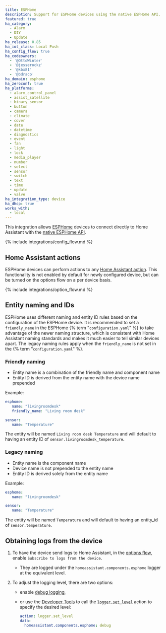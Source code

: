 ```yaml
---
title: ESPHome
description: Support for ESPHome devices using the native ESPHome API.
featured: true
ha_category:
  - Alarm
  - DIY
  - Update
ha_release: 0.85
ha_iot_class: Local Push
ha_config_flow: true
ha_codeowners:
  - '@OttoWinter'
  - '@jesserockz'
  - '@kbx81'
  - '@bdraco'
ha_domain: esphome
ha_zeroconf: true
ha_platforms:
  - alarm_control_panel
  - assist_satellite
  - binary_sensor
  - button
  - camera
  - climate
  - cover
  - date
  - datetime
  - diagnostics
  - event
  - fan
  - light
  - lock
  - media_player
  - number
  - select
  - sensor
  - switch
  - text
  - time
  - update
  - valve
ha_integration_type: device
ha_dhcp: true
works_with:
  - local
---
```


This integration allows [ESPHome](https://esphome.io) devices to connect directly to Home Assistant with the [native ESPHome API](https://esphome.io/components/api.html).

{% include integrations/config_flow.md %}

## Home Assistant actions

ESPHome devices can perform actions to any [Home Assistant action](https://esphome.io/components/api.html#homeassistant-service-action). This functionality is not enabled by default for newly configured device, but can be turned on the options flow on a per device basis.

{% include integrations/option_flow.md %}

## Entity naming and IDs

ESPHome uses different naming and entity ID rules based on the configuration of the ESPHome device. It is recommended to set a `friendly_name` in the ESPHome {% term "`configuration.yaml`" %} to take advantage of the newer naming structure, which is consistent with Home Assistant naming standards and makes it much easier to tell similar devices apart. The legacy naming rules apply when the `friendly_name` is not set in the {% term "`configuration.yaml`" %}.

### Friendly naming

- Entity name is a combination of the friendly name and component name
- Entity ID is derived from the entity name with the device name prepended

Example:

```yaml
esphome:
   name: "livingroomdesk"
   friendly_name: "Living room desk"

sensor:
   name: "Temperature"
```

The entity will be named `Living room desk Temperature` and will default to having an entity ID of `sensor.livingroomdesk_temperature`.

### Legacy naming

- Entity name is the component name
- Device name is not prepended to the entity name
- Entity ID is derived solely from the entity name

Example:

```yaml
esphome:
   name: "livingroomdesk"

sensor:
   name: "Temperature"
```

The entity will be named `Temperature` and will default to having an entity_id of `sensor.temperature`.

## Obtaining logs from the device

1. To have the device send logs to Home Assistant, in the [options flow](#options), enable `Subscribe to logs from the device`. 
   - They are logged under the `homeassistant.components.esphome` logger at the equivalent level.

2. To adjust the logging level, there are two options:
    - enable [debug logging](/docs/configuration/troubleshooting/#debug-logs-and-diagnostics),
    - or use the [Developer Tools](/docs/tools/dev-tools/#actions-tab) to call the [`logger.set_level`](/integrations/logger/#action-set_level) action to specify the desired level:

      ```yaml
      action: logger.set_level
      data:
        homeassistant.components.esphome: debug
      ```
